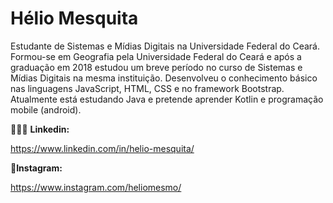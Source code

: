 # Hélio Mesquita

Estudante de Sistemas e Mídias Digitais na Universidade Federal do Ceará. Formou-se em Geografia pela Universidade Federal do Ceará e após a graduação em 2018 estudou um breve período no curso de Sistemas e Mídias Digitais na mesma instituição.  Desenvolveu o conhecimento básico nas linguagens JavaScript, HTML, CSS e no framework Bootstrap. Atualmente está estudando Java e pretende aprender Kotlin e programação mobile (android).

👨‍💼💼 **Linkedin:**

<https://www.linkedin.com/in/helio-mesquita/>

📸**Instagram:**

<https://www.instagram.com/heliomesmo/>

